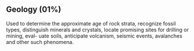 ## Geology (01%)
Used to determine the approximate age of rock strata, recognize fossil types, distinguish minerals and crystals, locate promising sites for drilling or mining, eval- uate soils, anticipate volcanism, seismic events, avalanches and other such phenomena.